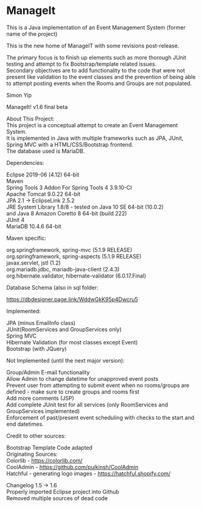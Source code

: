 # ManageIt
This is a Java implementation of an Event Management System (former name of the project)

This is the new home of ManageIT with some revisions post-release.

The primary focus is to finish up elements such as more thorough JUnit testing and attempt to fix Bootstrap/template related issues.  
Secondary objectives are to add functionality to the code that were not present like validation to the event classes
and the prevention of being able to attempt posting events when the Rooms and Groups are not populated.

Simon Yip

ManageIt! v1.6 final beta

About This Project:  
This project is a conceptual attempt to create an Event Management System.  
It is implemented in Java with multiple frameworks such as JPA, JUnit, Spring MVC with a HTML/CSS/Bootstrap frontend.  
The database used is MariaDB.  


Dependencies:  

Eclipse 2019-06 (4.12) 64-bit  
Maven  
Spring Tools 3 Addon For Spring Tools 4 3.9.10-CI  
Apache Tomcat 9.0.22 64-bit  
JPA 2.1 -> EclipseLink 2.5.2  
JRE System Library 1.8/8 - tested on Java 10 SE 64-bit (10.0.2)  
and Java 8 Amazon Coretto 8 64-bit (build 222)  
JUnit 4  
MariaDB 10.4.6 64-bit  

Maven specific:

org.springframework, spring-mvc (5.1.9 RELEASE)  
org.springframework, spring-aspects (5.1.9 RELEASE)  
javax.servlet, jstl (1.2)  
org.mariadb.jdbc, mariadb-java-client (2.4.3)  
org.hibernate.validator, hibernate-validator (6.0.17.Final)  

Database Schema (also in sql folder:

https://dbdesigner.page.link/WddwGkK95p4Dwcru5

Implemented:

JPA (minus EmailInfo class)  
JUnit(RoomServices and GroupServices only)  
Spring MVC  
Hibernate Validation (for most classes except Event)  
Bootstrap (with JQuery)  

Not Implemented (until the next major version):

Group/Admin E-mail functionality  
Allow Admin to change datetime for unapproved event posts  
Prevent user from attempting to submit event when no rooms/groups are defined - make sure to create groups and rooms first  
Add more comments (JSP)  
Add complete JUnit test for all services (only RoomServices and GroupServices implemented)  
Enforcement of past/present event scheduling with checks to the start and end datetimes.  

Credit to other sources:

Bootstrap Template Code adapted  
Originating Sources:  
Colorlib - https://colorlib.com/  
CoolAdmin - https://github.com/puikinsh/CoolAdmin  
Hatchful - generating logo images - https://hatchful.shopify.com/  

Changelog 1.5 -> 1.6  
Properly imported Eclipse project into Github  
Removed multiple sources of dead code  
